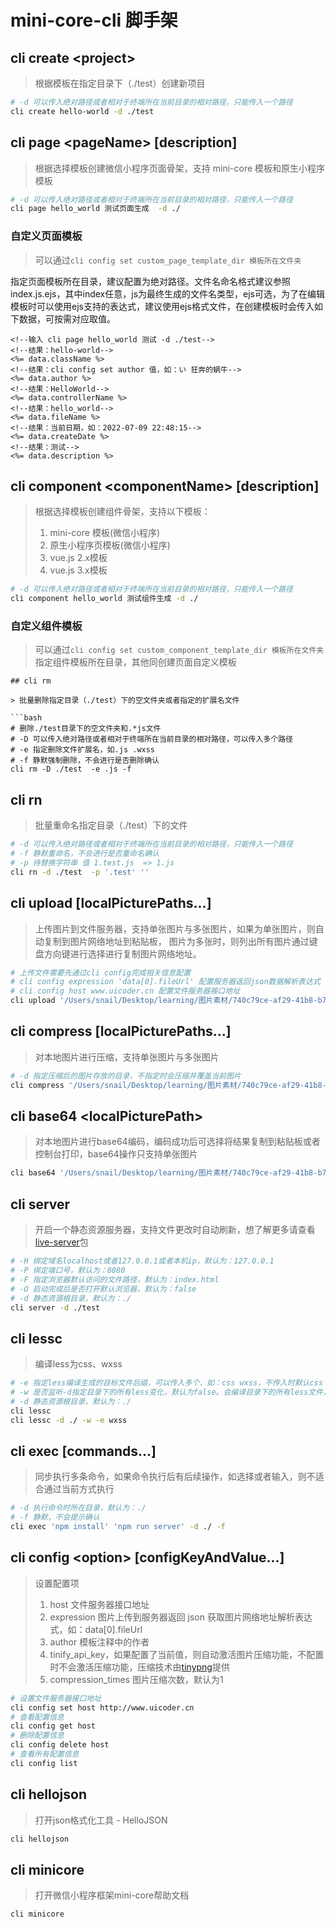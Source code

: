 # mini-core-cli 脚手架

## cli create \<project>

> 根据模板在指定目录下（./test）创建新项目

```bash
# -d 可以传入绝对路径或者相对于终端所在当前目录的相对路径，只能传入一个路径
cli create hello-world -d ./test
```

## cli page \<pageName> [description]

> 根据选择模板创建微信小程序页面骨架，支持 mini-core 模板和原生小程序模板

```bash
# -d 可以传入绝对路径或者相对于终端所在当前目录的相对路径，只能传入一个路径
cli page hello_world 测试页面生成  -d ./
```

### 自定义页面模板

> 可以通过```cli config set custom_page_template_dir 模板所在文件夹```
>
指定页面模板所在目录，建议配置为绝对路径。文件名命名格式建议参照index.js.ejs，其中index任意，js为最终生成的文件名类型，ejs可选，为了在编辑模板时可以使用ejs支持的表达式，建议使用ejs格式文件，在创建模板时会传入如下数据，可按需对应取值。

```ejs
<!--输入 cli page hello_world 测试 -d ./test-->
<!--结果：hello-world-->
<%= data.className %>
<!--结果：cli config set author 值，如：い 狂奔的蜗牛-->
<%= data.author %>
<!--结果：HelloWorld-->
<%= data.controllerName %>
<!--结果：hello_world-->
<%= data.fileName %>
<!--结果：当前日期，如：2022-07-09 22:48:15-->
<%= data.createDate %>
<!--结果：测试-->
<%= data.description %>
```

## cli component \<componentName>  [description]

> 根据选择模板创建组件骨架，支持以下模板：
> 1. mini-core 模板(微信小程序)
> 2. 原生小程序页模板(微信小程序)
> 3. vue.js 2.x模板
> 4. vue.js 3.x模板

```bash
# -d 可以传入绝对路径或者相对于终端所在当前目录的相对路径，只能传入一个路径
cli component hello_world 测试组件生成 -d ./
```

### 自定义组件模板

> 可以通过```cli config set custom_component_template_dir 模板所在文件夹```指定组件模板所在目录，其他同创建页面自定义模板

```
## cli rm

> 批量删除指定目录（./test）下的空文件夹或者指定的扩展名文件

```bash
# 删除./test目录下的空文件夹和.*js文件
# -D 可以传入绝对路径或者相对于终端所在当前目录的相对路径，可以传入多个路径
# -e 指定删除文件扩展名，如.js .wxss
# -f 静默强制删除，不会进行是否删除确认
cli rm -D ./test  -e .js -f
```

## cli rn

> 批量重命名指定目录（./test）下的文件

```bash
# -d 可以传入绝对路径或者相对于终端所在当前目录的相对路径，只能传入一个路径
# -f 静默重命名，不会进行是否重命名确认
# -p 待替换字符串 值 1.test.js  => 1.js
cli rn -d ./test  -p '.test' ''
```

## cli upload [localPicturePaths...]

> 上传图片到文件服务器，支持单张图片与多张图片，如果为单张图片，则自动复制到图片网络地址到粘贴板，
> 图片为多张时，则列出所有图片通过键盘方向键进行选择进行复制图片网络地址。

```bash
# 上传文件需要先通过cli config完成相关信息配置
# cli config expression 'data[0].fileUrl' 配置服务器返回json数据解析表达式
# cli config host www.uicoder.cn 配置文件服务器接口地址
cli upload '/Users/snail/Desktop/learning/图片素材/740c79ce-af29-41b8-b78d-5f49c96e38c4.jpg' '/Users/snail/Desktop/learning/图片素材/00874a5e-0df2-446b-8f69-a30eb7d88ee8.png'
```

## cli compress  [localPicturePaths...]

> 对本地图片进行压缩，支持单张图片与多张图片

```bash
# -d 指定压缩后的图片存放的目录，不指定时会压缩并覆盖当前图片
cli compress '/Users/snail/Desktop/learning/图片素材/740c79ce-af29-41b8-b78d-5f49c96e38c4.jpg' '/Users/snail/Desktop/learning/图片素材/00874a5e-0df2-446b-8f69-a30eb7d88ee8.png'
```

## cli base64 \<localPicturePath>

> 对本地图片进行base64编码，编码成功后可选择将结果复制到粘贴板或者控制台打印，base64操作只支持单张图片

```bash
cli base64 '/Users/snail/Desktop/learning/图片素材/740c79ce-af29-41b8-b78d-5f49c96e38c4.jpg'
```

## cli server

> 开启一个静态资源服务器，支持文件更改时自动刷新，想了解更多请查看[live-server](https://www.npmjs.com/package/live-server)包

```bash
# -H 绑定域名localhost或者127.0.0.1或者本机ip，默认为：127.0.0.1
# -P 绑定端口号，默认为：8080
# -F 指定浏览器默认访问的文件路径，默认为：index.html
# -O 启动完成后是否打开默认浏览器，默认为：false
# -d 静态资源根目录，默认为：./
cli server -d ./test
```

## cli lessc

> 编译less为css、wxss

```bash
# -e 指定less编译生成的目标文件后缀，可以传入多个，如：css wxss，不传入时默认css
# -w 是否监听-d指定目录下的所有less变化，默认为false。会编译目录下的所有less文件，如果设置为true，只会监听文件 ，如果文件没有做修改，不会进行编译
# -d 静态资源根目录，默认为：./
cli lessc
cli lessc -d ./ -w -e wxss
```

## cli exec  [commands...]

> 同步执行多条命令，如果命令执行后有后续操作，如选择或者输入，则不适合通过当前方式执行

```bash
# -d 执行命令时所在目录，默认为：./
# -f 静默，不会提示确认
cli exec 'npm install' 'npm run server' -d ./ -f  
```

## cli config \<option> [configKeyAndValue...]

> 设置配置项
>
> 1. host 文件服务器接口地址
> 2. expression 图片上传到服务器返回 json 获取图片网络地址解析表达式，如：data[0].fileUrl
> 3. author 模板注释中的作者
> 4. tinify_api_key，如果配置了当前值，则自动激活图片压缩功能，不配置时不会激活压缩功能，压缩技术由[tinypng](https://tinypng.com/)提供
> 5. compression_times 图片压缩次数，默认为1

```bash
# 设置文件服务器接口地址
cli config set host http://www.uicoder.cn
# 查看配置信息
cli config get host
# 删除配置信息
cli config delete host
# 查看所有配置信息
cli config list
```

## cli hellojson

> 打开json格式化工具 - HelloJSON

```bash
cli hellojson
```

## cli minicore

> 打开微信小程序框架mini-core帮助文档

```bash
cli minicore
```
